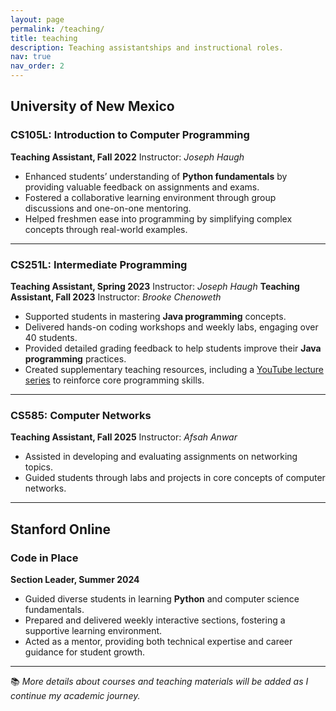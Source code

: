 ```yaml
---
layout: page
permalink: /teaching/
title: teaching
description: Teaching assistantships and instructional roles.
nav: true
nav_order: 2
---
```


## University of New Mexico

### CS105L: Introduction to Computer Programming

**Teaching Assistant, Fall 2022**
Instructor: _Joseph Haugh_

- Enhanced students’ understanding of **Python fundamentals** by providing valuable feedback on assignments and exams.
- Fostered a collaborative learning environment through group discussions and one-on-one mentoring.
- Helped freshmen ease into programming by simplifying complex concepts through real-world examples.

---

### CS251L: Intermediate Programming

**Teaching Assistant, Spring 2023**
Instructor: _Joseph Haugh_
**Teaching Assistant, Fall 2023**
Instructor: _Brooke Chenoweth_

- Supported students in mastering **Java programming** concepts.
- Delivered hands-on coding workshops and weekly labs, engaging over 40 students.
- Provided detailed grading feedback to help students improve their **Java programming** practices.
- Created supplementary teaching resources, including a [YouTube lecture series](https://www.youtube.com/playlist?list=PLZvGx3jASpqLR1ov522DFULkxbzQa7dNC) to reinforce core programming skills.

---

### CS585: Computer Networks

**Teaching Assistant, Fall 2025**
Instructor: _Afsah Anwar_

- Assisted in developing and evaluating assignments on networking topics.
- Guided students through labs and projects in core concepts of computer networks.

---

## Stanford Online

### Code in Place

**Section Leader, Summer 2024**

- Guided diverse students in learning **Python** and computer science fundamentals.
- Prepared and delivered weekly interactive sections, fostering a supportive learning environment.
- Acted as a mentor, providing both technical expertise and career guidance for student growth.

---

📚 _More details about courses and teaching materials will be added as I continue my academic journey._
